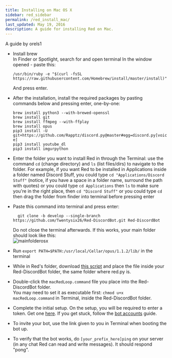```yaml
---
title: Installing on Mac OS X
sidebar: red_sidebar
permalink: /red_install_mac/
last_updated: May 19, 2016
description: A guide for installing Red on Mac.
---
```


A guide by orels1

*  Install brew  
  In Finder or Spotlight, search for and open terminal
  In the window opened - paste this:

	```
	/usr/bin/ruby -e "$(curl -fsSL https://raw.githubusercontent.com/Homebrew/install/master/install)"
	```

   And press enter.

*  After the installation, install the required packages by pasting commands below and pressing enter, one-by-one:

	  `brew install python3 --with-brewed-openssl`  
	  `brew install git`  
	  `brew install ffmpeg --with-ffplay`  
	  `brew install opus`  
	  `pip3 install -U git+https://github.com/Rapptz/discord.py@master#egg=discord.py[voice]`  
	  `pip3 install youtube_dl`  
	  `pip3 install imgurpython`  

* Enter the folder you want to install Red in through the Terminal:
  use the command `cd` (change directory) and `ls` (list files/dirs) to navigate to the folder.
  For example, if you want Red to be installed in Applications inside a folder named Discord Stuff,
  you could type `cd "Applications/Discord Stuff"` (notice, if you have a space in a folder name, surround the path with quotes)
  or you could type `cd Applications` then `ls` to make sure you're in the right place, then `cd "Discord Stuff"`
  or you could type `cd` then drag the folder from finder into terminal before pressing enter

* Paste this command into terminal and press enter:

	```
	  git clone -b develop --single-branch https://github.com/Twentysix26/Red-DiscordBot.git Red-DiscordBot
	```


  Do not close the terminal afterwards. If this works, your main folder should look like this:  
  ![mainfolderosx](https://i.imgur.com/M2qXWG3.png)

* Run `export PATH=$PATH:/usr/local/Cellar/opus/1.1.2/lib/` in the terminal

* While in Red's folder, download [this script](https://cdn.discordapp.com/attachments/160386989819035648/174137122465251330/macRedLoop.command) and place the file inside your Red-DiscordBot folder, the same folder where red.py is.

* Double-click the `macRedLoop.command` file you place into the Red-DiscordBot folder.  
You may need to set it as executable first: `chmod u+x macRedLoop.command` in Terminal, inside the Red-DiscordBot folder.

* Complete the initial setup. On the setup, you will be required to enter a token. Get one [here](https://discordapp.com/developers/applications/me). If you get stuck, follow the [bot accounts](/Red-Docs/red_guide_bot_accounts) guide.

* To invite your bot, use the link given to you in Terminal when booting the bot up.

* To verify that the bot works, do `[your_prefix_here]ping` on your server (in any chat Red can read and write messages). It should respond "pong".

